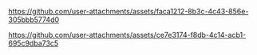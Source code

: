 https://github.com/user-attachments/assets/faca1212-8b3c-4c43-856e-305bbb5774d0


https://github.com/user-attachments/assets/ce7e3174-f8db-4c14-acb1-695c9dba73c5

